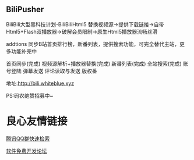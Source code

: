 ## BiliPusher

 BiliBili大型黑科技计划-BiliBiliHtml5 
 替换视频源->提供下载链接->自带Html5+Flash双播放器->破解会员限制->原生Html5播放器流畅丝滑 

 addtions 
 同步B站首页排行榜，新番列表，提供搜索功能，可完全替代主站，更多功能补完中 


 
 首页同步(完成) 
 视频源解析+播放器替换(完成) 
 新番列表(完成) 
 全站搜索(完成) 
 账号登陆 
 弹幕发送 
 评论读取与发送 
 版权番 
 


 地址:http://bili.whiteblue.xyz 

 PS:码农绝赞招募中~ 


 # 良心友情链接

[腾讯QQ群快速检索](http://u.720life.cn/s/8cf73f7c)

[软件免费开发论坛](http://u.720life.cn/s/bbb01dc0)